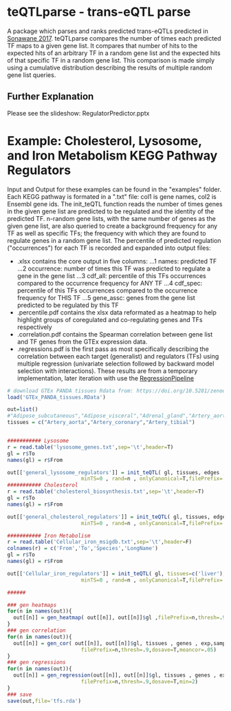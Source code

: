 # teQTLparse - trans-eQTL parse
A package which parses and ranks predicted trans-eQTLs predicted in [Sonawane 2017](https://doi.org/10.1016/j.celrep.2017.10.001). teQTLparse compares the number of times each predicted TF maps to a given gene list. It compares that number of hits to the expected hits of an arbitrary TF in a random gene list and the expected hits of that specific TF in a random gene list. This comparison is made simply using a cumulative distribution describing the results of multiple random gene list queries.

## Further Explanation
Please see the slideshow: RegulatorPredictor.pptx

# Example: Cholesterol, Lysosome, and Iron Metabolism KEGG Pathway Regulators

Input and Output for these examples can be found in the "examples" folder. Each KEGG pathway is formated in a ".txt" file: col1 is gene names, col2 is Ensembl gene ids. The init_teQTL function reads the number of times genes in the given gene list are predicted to be regulated and the identity of the predicted TF. n-random gene lists, with the same number of genes as the given gene list, are also queried to create a background frequency for any TF as well as specific TFs; the frequency with which they are found to regulate genes in a random gene list. The percentile of predicted regulation ("occurrences") for each TF is recorded and expanded into output files:
- <filename>.xlsx contains the core output in five columns: 
...1 names: predicted TF
...2 occurrence: number of times this TF was predicted to regulate a gene in the gene list
...3 cdf_all: percentile of this TFs occurrences compared to the occurrence frequency for ANY TF
...4 cdf_spec: percentile of this TFs occurrences compared to the occurrence frequency for THIS TF
...5 gene_assc: genes from the gene list predicted to be regulated by this TF
- <filename>.percentile.pdf contains the xlsx data reformated as a heatmap to help highlight groups of coregulated and co-regulating genes and TFs respectively
- <filename>.correlation.pdf contains the Spearman correlation between gene list and TF genes from the GTEx expression data.
- <filename>.regressions.pdf is the first pass as most specifically describing the correlation between each target (generalist) and regulators (TFs) using multiple regression (univariate selection followed by backward model selection with interactions). These results are from a temporary implementation, later iteration with use the [RegressionPipeline](https://github.com/LewisLabUCSD/RegressionModelPipeline)

```R
# download GTEx PANDA tissues Rdata from: https://doi.org/10.5281/zenodo.838734
load('GTEx_PANDA_tissues.RData')

out=list()
#"Adipose_subcutaneous","Adipose_visceral","Adrenal_gland","Artery_aorta","Artery_coronary","Artery_tibial","Brain_other","Brain_cerebellum","Brain_basal_ganglia","Breast","Lymphoblastoid_cell_line","Fibroblast_cell_line","Colon_sigmoid","Colon_transverse","Gastroesophageal_junction","Esophagus_mucosa","Esophagus_muscularis","Heart_atrial_appendage","Heart_left_ventricle","Kidney_cortex","Liver","Lung","Minor_salivary_gland","Skeletal_muscle","Tibial_nerve","Ovary","Pancreas","Pituitary", "Prostate","Skin","Intestine_terminal_ileum","Spleen","Stomach","Testis","Thyroid","Uterus","Vagina","Whole_blood"
tissues = c("Artery_aorta","Artery_coronary","Artery_tibial")


########### Lysosome
r = read.table('lysosome_genes.txt',sep='\t',header=T)
gl = r$To
names(gl) = r$From

out[['general_lysosome_regulators']] = init_teQTL( gl, tissues, edges , genes , netTS , expTS  ,
                        minTS=0 , rand=n , onlyCanonical=T,filePrefix='general_lysosome_regulators')
########### Cholesterol
r = read.table('cholesterol_biosynthesis.txt',sep='\t',header=T)
gl = r$To
names(gl) = r$From

out[['general_cholesterol_regulators']] = init_teQTL( gl, tissues, edges , genes , netTS , expTS  ,
                        minTS=0 , rand=n , onlyCanonical=T,filePrefix='general_cholesterol_regulators')

########### Iron Metabolism
r = read.table('Cellular_iron_msigdb.txt',sep='\t',header=F)
colnames(r) = c('From','To','Species','LongName')
gl = r$To
names(gl) = r$From

out[['Cellular_iron_regulators']] = init_teQTL( gl, tissues=c('liver'), edges , genes , netTS , expTS  ,
                        minTS=0 , rand=n , onlyCanonical=T,filePrefix='Cellular_iron_regulators')

######

### gen heatmaps
for(n in names(out)){
  out[[n]] = gen_heatmap( out[[n]], out[[n]]$gl ,filePrefix=n,thresh=.9,dosave=T)
}
### gen correlation
for(n in names(out)){
  out[[n]] = gen_cor( out[[n]], out[[n]]$gl, tissues , genes , exp,samples ,
                        filePrefix=n,thresh=.9,dosave=T,meancor=.05)
}
### gen regressions
for(n in names(out)){
  out[[n]] = gen_regression(out[[n]], out[[n]]$gl, tissues , genes , exp,samples ,
                        filePrefix=n,thresh=.9,dosave=T,min=2)
}
### save
save(out,file='tfs.rda')
```
